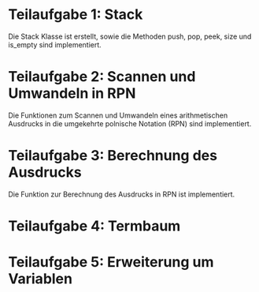 ﻿# Teilaufgabe 1: Stack

Die Stack Klasse ist erstellt, sowie die Methoden push, pop, peek, size und is_empty sind implementiert.

# Teilaufgabe 2: Scannen und Umwandeln in RPN
Die Funktionen zum Scannen und Umwandeln eines arithmetischen Ausdrucks in die umgekehrte polnische Notation (RPN) sind implementiert.

# Teilaufgabe 3: Berechnung des Ausdrucks
Die Funktion zur Berechnung des Ausdrucks in RPN ist implementiert.

# Teilaufgabe 4: Termbaum

#  Teilaufgabe 5: Erweiterung um Variablen
